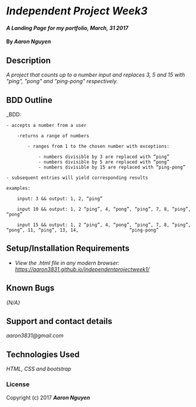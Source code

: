# _Independent Project Week3_

#### _A Landing Page for my portfolio, March, 31 2017_

#### By _**Aaron Nguyen**_

## Description

_A project that counts up to a number input and replaces 3, 5 and 15 with "ping", "pong" and "ping-pong" respectively._

## BDD Outline

_BDD:

	- accepts a number from a user

		-returns a range of numbers

			- ranges from 1 to the chosen number with exceptions:

				- numbers divisible by 3 are replaced with “ping”
				- numbers divisible by 5 are replaced with “pong”
				- numbers divisible by 15 are replaced with “ping-pong”

	- subsequent entries will yield corresponding results

	examples:

		input: 3 && output: 1, 2, “ping”

		input 10 && output: 1, 2 “ping”, 4, “pong”, “ping”, 7, 8, “ping”, “pong”

		input 15 && output: 1, 2 “ping”, 4, “pong”, “ping”, 7, 8, “ping”, “pong”, 11, “ping”, 13, 14, 					“ping-pong”

## Setup/Installation Requirements

* _View the .html file in any modern browser: https://aaron3831.github.io/independentprojectweek1/_

## Known Bugs

_{N/A}_

## Support and contact details

_aaron3831@gmail.com_

## Technologies Used

_HTML, CSS and bootstrap_

### License

Copyright (c) 2017 **_Aaron Nguyen_**

